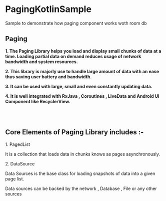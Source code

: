 # PagingKotlinSample
Sample to demonstrate how paging component works woth room db
<h2>Paging</h2>
<p><b>1.  The Paging Library helps you load and display small chunks of data at a time. Loading partial data on demand reduces usage of network bandwidth and system resources.</b></p>
<p><b>2.  This library is majorly use to handle large amount of data with an ease thus saving user battery and bandwidth.</p></b>
<p><b>3.  It can be used with large, small and even constantly updating data.</p></b>
<p><b>4.  It is well integrated with RxJava , Coroutines , LiveData and Android UI Component like RecyclerView.</b></p>

<br></br>

<h2>Core Elements of Paging Library includes :-</h2>
<p></b>1. PagedList </b></p>
<p> It is a collection that loads data in chunks knows as pages asynchronously. </p>
<p></b>2. DataSource </b></p>
<p> Data Sources is the base class for loading snapshots of data into a given page list. </p>
<p> Data sources can be backed by the network , Database , File or any other sources </p>